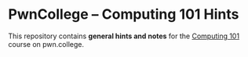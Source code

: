 # PwnCollege – Computing 101 Hints

This repository contains **general hints and notes** for the [Computing 101](https://pwn.college/computing-101/) course on pwn.college.  


